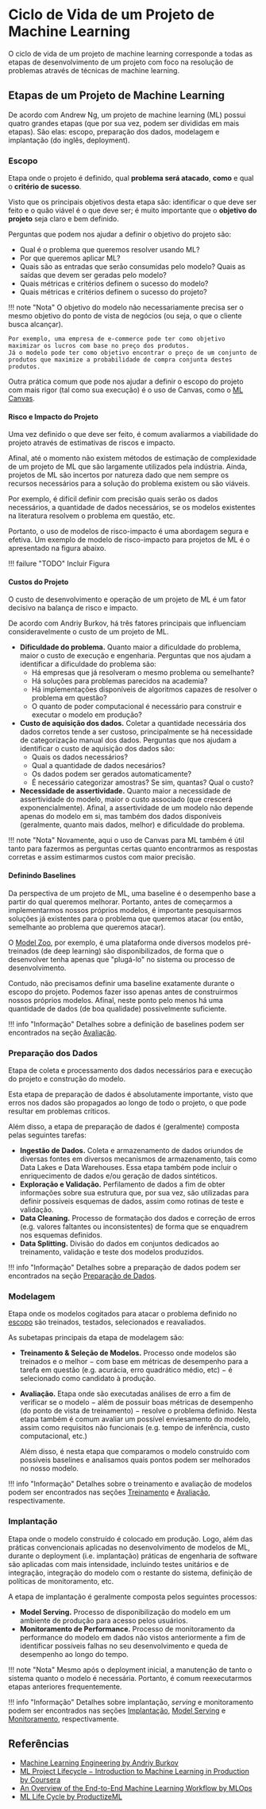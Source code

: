 # Ciclo de Vida de um Projeto de Machine Learning
O ciclo de vida de um projeto de machine learning corresponde a todas as etapas de desenvolvimento de um projeto com foco na resolução de problemas através de técnicas de machine learning.

## Etapas de um Projeto de Machine Learning

De acordo com Andrew Ng, um projeto de machine learning (ML) possui quatro grandes etapas (que por sua vez, podem ser divididas em mais etapas). São elas: escopo, preparação dos dados, modelagem e implantação (do inglês, deployment).

### Escopo

Etapa onde o projeto é definido, qual **problema será atacado**, **como** e qual o **critério de sucesso**.

Visto que os principais objetivos desta etapa são: identificar o que deve ser feito e o quão viável é o que deve ser; é muito importante que o **objetivo do projeto** seja claro e bem definido.

Perguntas que podem nos ajudar a definir o objetivo do projeto são:

- Qual é o problema que queremos resolver usando ML?
- Por que queremos aplicar ML?
- Quais são as entradas que serão consumidas pelo modelo? Quais as saídas que devem ser geradas pelo modelo?
- Quais métricas e critérios definem o sucesso do modelo?
- Quais métricas e critérios definem o sucesso do projeto?

!!! note "Nota"
    O objetivo do modelo não necessariamente precisa ser o mesmo objetivo do ponto de vista de negócios (ou seja, o que o cliente busca alcançar).

    Por exemplo, uma empresa de e-commerce pode ter como objetivo maximizar os lucros com base no preço dos produtos.
    Já o modelo pode ter como objetivo encontrar o preço de um conjunto de produtos que maximize a probabilidade de compra conjunta destes produtos.

Outra prática comum que pode nos ajudar a definir o escopo do projeto com mais rigor (tal como sua execução) é o uso de Canvas, como o [ML Canvas](#).

#### Risco e Impacto do Projeto

Uma vez definido o que deve ser feito, é comum avaliarmos a viabilidade do projeto através de estimativas de riscos e impacto.

Afinal, até o momento não existem métodos de estimação de complexidade de um projeto de ML que são largamente utilizados pela indústria. Ainda, projetos de ML são incertos por natureza dado que nem sempre os recursos necessários para a solução do problema existem ou são viáveis.

Por exemplo, é difícil definir com precisão quais serão os dados necessários, a quantidade de dados necessários, se os modelos existentes na literatura resolvem o problema em questão, etc.

Portanto, o uso de modelos de risco-impacto é uma abordagem segura e efetiva. Um exemplo de modelo de risco-impacto para projetos de ML é o apresentado na figura abaixo.

!!! failure "TODO"
    Incluir Figura

#### Custos do Projeto

O custo de desenvolvimento e operação de um projeto de ML é um fator decisivo na balança de risco e impacto.

De acordo com Andriy Burkov, há três fatores principais que influenciam consideravelmente o custo de um projeto de ML.

- **Dificuldade do problema.** Quanto maior a dificuldade do problema, maior o custo de execução e engenharia. Perguntas que nos ajudam a identificar a dificuldade do problema são:
    - Há empresas que já resolveram o mesmo problema ou semelhante?
    - Há soluções para problemas parecidos na academia?
    - Há implementações disponíveis de algoritmos capazes de resolver o problema em questão?
    - O quanto de poder computacional é necessário para construir e executar o modelo em produção?
- **Custo de aquisição dos dados.** Coletar a quantidade necessária dos dados corretos tende a ser custoso, principalmente se há necessidade de categorização manual dos dados. Perguntas que nos ajudam a identificar o custo de aquisição dos dados são:
    - Quais os dados necessários?
    - Qual a quantidade de dados necesários?
    - Os dados podem ser gerados automaticamente?
    - É necessário categorizar amostras? Se sim, quantas? Qual o custo?
- **Necessidade de assertividade.** Quanto maior a necessidade de assertividade do modelo, maior o custo associado (que crescerá exponencialmente). Afinal, a assertividade de um modelo não depende apenas do modelo em si, mas também dos dados disponíveis (geralmente, quanto mais dados, melhor) e dificuldade do problema.

!!! note "Nota"
    Novamente, aqui o uso de Canvas para ML também é útil tanto para fazermos as perguntas certas quanto encontrarmos as respostas corretas e assim estimarmos custos com maior precisão.

#### Definindo Baselines

Da perspectiva de um projeto de ML, uma baseline é o desempenho base a partir do qual queremos melhorar. Portanto, antes de começarmos a implementarmos nossos próprios modelos, é importante pesquisarmos soluções já existentes para o problema que queremos atacar (ou então, semelhante ao problema que queremos atacar).

O [Model Zoo](https://modelzoo.co/), por exemplo, é uma plataforma onde diversos modelos pré-treinados (de deep learning) são disponibilizados, de forma que o desenvolver tenha apenas que "plugá-lo" no sistema ou processo de desenvolvimento.

Contudo, não precisamos definir uma baseline exatamente durante o escopo do projeto. Podemos fazer isso apenas antes de construirmos nossos próprios modelos. Afinal, neste ponto pelo menos há uma quantidade de dados (de boa qualidade) possivelmente suficiente.

!!! info "Informação"
    Detalhes sobre a definição de baselines podem ser encontrados na seção [Avaliação](../evaluation/index.md).


### Preparação dos Dados

Etapa de coleta e processamento dos dados necessários para e execução do projeto e construção do modelo.

Esta etapa de preparação de dados é absolutamente importante, visto que erros nos dados são propagados ao longo de todo o projeto, o que pode resultar em problemas críticos.

Além disso, a etapa de preparação de dados é (geralmente) composta pelas seguintes tarefas:

- **Ingestão de Dados.** Coleta e armazenamento de dados oriundos de diversas fontes em diversos mecanismos de armazenamento, tais como Data Lakes e Data Warehouses. Essa etapa também pode incluir o enriquecimento de dados e/ou geração de dados sintéticos.
- **Exploração e Validação.** Perfilamento de dados a fim de obter informações sobre sua estrutura que, por sua vez, são utilizadas para definir possíveis esquemas de dados, assim como rotinas de teste e validação.
- **Data Cleaning.** Processo de formatação dos dados e correção de erros (e.g. valores faltantes ou inconsistentes) de forma que se enquadrem nos esquemas definidos.
- **Data Splitting.** Divisão do dados em conjuntos dedicados ao treinamento, validação e teste dos modelos produzidos.

!!! info "Informação"
    Detalhes sobre a preparação de dados podem ser encontrados na seção [Preparação de Dados](../data_preparation/index.md).


### Modelagem

Etapa onde os modelos cogitados para atacar o problema definido no [escopo](#escopo) são treinados, testados, selecionados e reavaliados.

As subetapas principais da etapa de modelagem são:

- **Treinamento & Seleção de Modelos.** Processo onde modelos são treinados e o melhor $-$ com base em métricas de desempenho para a tarefa em questão (e.g. acurácia, erro quadrático médio, etc) $-$ é selecionado como candidato à produção.

- **Avaliação.** Etapa onde são executadas análises de erro a fim de verificar se o modelo $-$ além de possuir boas métricas de desempenho (do ponto de vista de treinamento) $-$ resolve o problema definido. Nesta etapa também é comum avaliar um possível enviesamento do modelo, assim como requisitos não funcionais (e.g. tempo de inferência, custo computacional, etc.)

    Além disso, é nesta etapa que comparamos o modelo construído com possíveis baselines e analisamos quais pontos podem ser melhorados no nosso modelo.


!!! info "Informação"
    Detalhes sobre o treinamento e avaliação de modelos podem ser encontrados nas seções [Treinamento](../training/index.md) e [Avaliação](../evaluation/index.md), respectivamente.

### Implantação

Etapa onde o modelo construído é colocado em produção. Logo, além das práticas convencionais aplicadas no desenvolvimento de modelos de ML, durante o deployment (i.e. implantação) práticas de engenharia de software são aplicadas com mais intensidade, incluindo testes unitários e de integração, integração do modelo com o restante do sistema, definição de políticas de monitoramento, etc.

A etapa de implantação é geralmente composta pelos seguintes processos:

- **Model Serving.** Processo de disponibilização do modelo em um ambiente de produção para acesso pelos usuários.
- **Monitoramento de Performance.** Processo de monitoramento da performance do modelo em dados não vistos anteriormente a fim de identificar possíveis falhas no seu desenvolvimento e queda de desempenho ao longo do tempo.

!!! note "Nota"
    Mesmo após o deployment inicial, a manutenção de tanto o sistema quanto o modelo é necessária. Portanto, é comum reexecutarmos etapas anteriores frequentemente.

!!! info "Informação"
    Detalhes sobre implantação, *serving* e monitoramento podem ser encontrados nas seções [Implantação](.../deployment/index.md), [Model Serving](../serving/index.md) e [Monitoramento](../monitoring/index.md), respectivamente.

## Referências

- [Machine Learning Engineering by Andriy Burkov](http://www.mlebook.com/)
- [ML Project Lifecycle $-$ Introduction to Machine Learning in Production by Coursera](https://www.coursera.org/learn/introduction-to-machine-learning-in-production)
- [An Overview of the End-to-End Machine Learning Workflow by MLOps](https://ml-ops.org/content/end-to-end-ml-workflow)
- [ML Life Cycle by ProductizeML](https://course.productize.ml/productize-it/ml-lifecycle)
